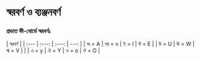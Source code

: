 # স্বরবর্ণ ও ব্যঞ্জনবর্ণ

### প্রভাত কী-বোর্ডে স্বরবর্ণঃ

|  স্বরবর্ণ  |
| :--- | :---: | :---: | ---: |
| অ = A | আ = v | ই = I | ঈ = E |
| উ = U | ঊ = W | ঋ = V |  |
| এ = y | ঐ = Y | ও = o | ঔ = O |



